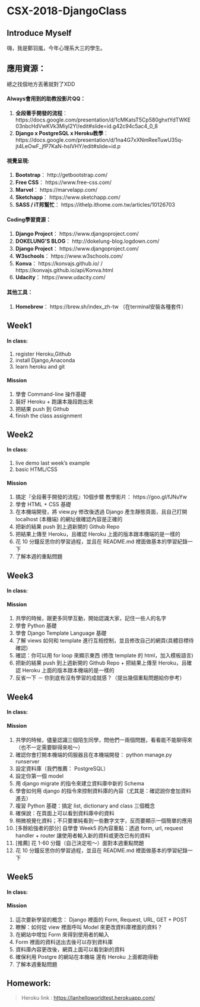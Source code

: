 # CSX-2018-DjangoClass

## Introduce Myself

嗨，我是鄭羽嵐，今年心理系大三的學生。

## 應用資源：
總之找個地方丟著就對了XDD

#### Always會用到的助教投影片QQ：
<ol>
  <li><b>全段著手開發的流程</b>：  https://docs.google.com/presentation/d/1cMKatsT5Cp580ghxtYdTWKE03nbcHdVwKVk3Miyl2YI/edit#slide=id.g42c94c5ac4_0_8</li>
  <li><b>Django x PostgreSQL x Heroku教學</b>：  https://docs.google.com/presentation/d/1na4G7xXNmReeTuwU35q-jt4LeOwF_jfP7KaN-hsIVHY/edit#slide=id.p</li>
</ol>

#### 視覺呈現:
<ol>
  <li><b>Bootstrap</b>：  http://getbootstrap.com/</li>
  <li><b>Free CSS</b>：  https://www.free-css.com/</li>
  <li><b>Marvel</b>：  https://marvelapp.com/</li>
  <li><b>Sketchapp</b>：  https://www.sketchapp.com/</li>
  <li><b>SASS / iT邦幫忙</b>：  https://ithelp.ithome.com.tw/articles/10126703</li>
</ol>

#### Coding學習資源：
<ol>
  <li><b>Django Project</b>：  https://www.djangoproject.com/</li>
  <li><b>DOKELUNG'S BLOG</b>：  http://dokelung-blog.logdown.com/</li>
  <li><b>Django Project</b>：  https://www.djangoproject.com/</li>
  <li><b>W3schools</b>：  https://www.w3schools.com/</li>
  <li><b>Konva</b>：  https://konvajs.github.io/ / https://konvajs.github.io/api/Konva.html</li>
  <li><b>Udacity</b>：  https://www.udacity.com/</li>
</ol>

#### 其他工具：
<ol>
  <li><b>Homebrew</b>：  https://brew.sh/index_zh-tw （在terminal安裝各種套件）</li>
</ol>




## Week1

#### In class:
<ol>
  <li>register Heroku,Github</li>
  <li>install Django,Anaconda</li>
  <li>learn heroku and git</li>
</ol>

#### Mission
<ol>
  <li>學會 Command-line 操作基礎</li>
  <li>裝好 Heroku + 跑讓本幾段跑出來</li>
  <li>把結果 push 到 Github</li>
  <li>finish the class assignment</li>
</ol>


## Week2

#### In class:
<ol>
  <li>live demo last week’s example</li>
  <li>basic HTML/CSS</li>
</ol>

#### Mission
<ol>
  <li>搞定『全段著手開發的流程』10個步驟
  教學影片： https://goo.gl/fJNuYw</li>
  <li>學會 HTML + CSS 基礎</li>
  <li>在本機端開發，將 view.py 修改後透過 Django 產生靜態頁面，且自己打開 localhost (本機端) 的網址做確認內容是正確的</li>
  <li>把新的結果 push 到上週新開的 Github Repo</li>
  <li>把結果上傳至 Heroku，且確認 Heroku 上面的版本跟本機端的是一樣的</li>
  <li>花 10 分鐘反思你的學習過程，並且在 README.md 裡面做基本的學習紀錄一下</li>
  <li>了解本週的重點問題
</ol>

## Week3

#### In class:


#### Mission
<ol>
  <li>共學的時候，跟更多同學互動，開始認識大家，記住一些人的名字</li>
  <li>學會 Python 基礎</li>
  <li>學會 Django Template Language 基礎</li>
  <li>了解 views 如何和 template 進行互相控制，並且修改自己的網頁(具體目標待確認)</li>
  <li>確認：你可以用 for loop 來顯示東西 (修改 template 的 html，加入模板語言)</li>
  <li>把新的結果 push 到上週新開的 Github Repo + 把結果上傳至 Heroku，且確認 Heroku 上面的版本跟本機端的是一樣的</li>
  <li>反省一下 － 你到底有沒有學習的成就感？（提出幾個重點問題給你參考）</li>
</ol>

## Week4

#### In class:


#### Mission
<ol>
  <li>共學的時候，儘量認識三個陌生同學，問他們一兩個問題，看看能不能聊得來（也不一定需要聊得來啦～）</li>
  <li>確認你會打開本機端的伺服器且在本機端開發： python manage.py runserver</li>
  <li>設定資料庫（我們推薦： PostgreSQL）</li>
  <li>設定你第一個 model</li>
  <li>用 django migrate 的指令來建立資料庫中新的 Schema</li>
  <li>學會如何用 django 的指令來控制資料庫的內容（尤其是：確認說你會加資料進去）</li>
  <li>複習 Python 基礎：搞定 list, dictionary and class 三個概念</li>
  <li>確保說：在頁面上可以看到資料庫中的資料</li>
  <li>稍微視覺化資料；不只要單純看到一些數字文字，反而要顯示一個簡單的應用</li>
  <li>[多餘給強者的部分] 自學會 Week5 的內容重點：透過 form, url, request handler + router 讓使用者輸入新的資料或更改已有的資料</li>
  <li>[推薦] 花 1-60 分鐘（自己決定啦～）面對本週重點問題</li>
  <li>花 10 分鐘反思你的學習過程，並且在 README.md 裡面做基本的學習紀錄一下</li>
</ol>

## Week5

#### In class:


#### Mission
<ol>
  <li>這次要新學習的概念： Django 裡面的 Form, Request, URL, GET + POST</li>
  <li>瞭解：如何從 view 裡面呼叫 Model 來更改資料庫裡面的資料？</li>
  <li>在網站中增加 Form 來得到使用者的輸入</li>
  <li>Form 裡面的資料送出去後可以存到資料庫</li>
  <li>資料庫內容更改後，網頁上面可以看到新的資料</li>
  <li>確保利用 Postgre 的網站在本機端 還有 Heroku 上面都跑得動</li>
  <li>了解本週重點問題</li>
</ol>


## Homework:
> Heroku link : https://lanhelloworldtest.herokuapp.com/
